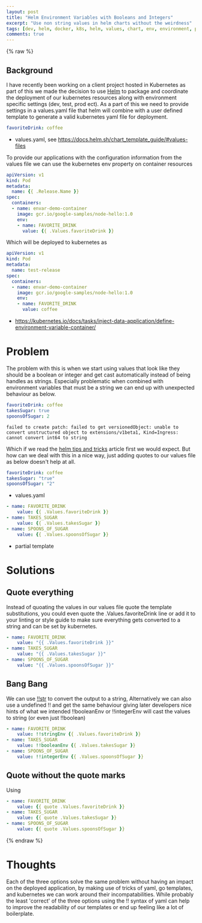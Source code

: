 ```yaml
---
layout: post
title: "Helm Environment Variables with Booleans and Integers"
excerpt: "Use non string values in helm charts without the weirdness"
tags: [dev, helm, docker, k8s, helm, values, chart, env, environment, programming, tech]
comments: true
---
```

{% raw  %}
## Background
I have recently been working on a client project hosted in Kubernetes as part of this we made the decision to use [Helm](https://helm.sh/) to package and coordinate the deployment of our kubernetes resources along with environment specific settings (dev, test, prod ect). As a part of this we need to provide settings in a values.yaml file that helm will combine with a user defined template to generate a valid kubernetes yaml file for deployment. 
```yaml
favoriteDrink: coffee
```
- values.yaml, see https://docs.helm.sh/chart_template_guide/#values-files

To provide our applications with the configuration information from the values file we can use the kubernetes env property on container resources
```yaml
apiVersion: v1
kind: Pod
metadata:
  name: {{ .Release.Name }}
spec:
  containers:
  - name: envar-demo-container
    image: gcr.io/google-samples/node-hello:1.0
    env:
    - name: FAVORITE_DRINK
      value: {{ .Values.favoriteDrink }}
```
Which will be deployed to kubernetes as 
```yaml
apiVersion: v1
kind: Pod
metadata:
  name: test-release
spec:
  containers:
  - name: envar-demo-container
    image: gcr.io/google-samples/node-hello:1.0
    env:
    - name: FAVORITE_DRINK
      value: coffee
```
- https://kubernetes.io/docs/tasks/inject-data-application/define-environment-variable-container/

# Problem
The problem with this is when we start using values that look like they should be a boolean or integer and get cast automatically instead of being handles as strings. Especially problematic when combined with environment variables that must be a string we can end up with unexpected behaviour as below.
```yaml
favoriteDrink: coffee
takesSugar: true
spoonsOfSugar: 2
```
```
failed to create patch: failed to get versionedObject: unable to convert unstructured object to extensions/v1beta1, Kind=Ingress: cannot convert int64 to string

```
Which if we read the [helm tips and tricks](https://github.com/helm/helm/blob/master/docs/charts_tips_and_tricks.md#quote-strings-dont-quote-integers) article first we would expect. But how can we deal with this in a nice way, just adding quotes to our values file as below doesn't help at all.
```yaml
favoriteDrink: coffee
takesSugar: "true"
spoonsOfSugar: "2"
```
- values.yaml
```yaml
- name: FAVORITE_DRINK
    value: {{ .Values.favoriteDrink }}
- name: TAKES_SUGAR
    value: {{ .Values.takesSugar }}
- name: SPOONS_OF_SUGAR
    value: {{ .Values.spoonsOfSugar }}
```
- partial template

# Solutions

## Quote everything
Instead of quoating the values in our values file quote the template substitutions, you could even quote the .Values.favoriteDrink line or add it to your linting or style guide to make sure everything gets converted to a string and can be set by kubernetes. 

```yaml
- name: FAVORITE_DRINK
    value: "{{ .Values.favoriteDrink }}"
- name: TAKES_SUGAR
    value: "{{ .Values.takesSugar }}"
- name: SPOONS_OF_SUGAR
    value: "{{ .Values.spoonsOfSugar }}"
```

## Bang Bang
We can use [!!str](http://yaml.org/type/str.html) to convert the output to a string,  Alternatively we can also use a undefined !! and get the same behaviour giving later developers nice hints of what we intended !!booleanEnv or !!integerEnv will cast the values to string (or even just !!boolean)
```yaml
- name: FAVORITE_DRINK
    value: !!stringEnv {{ .Values.favoriteDrink }}
- name: TAKES_SUGAR
    value: !!booleanEnv {{ .Values.takesSugar }}
- name: SPOONS_OF_SUGAR
    value: !!integerEnv {{ .Values.spoonsOfSugar }}
```

## Quote without the quote marks
Using 
```yaml
- name: FAVORITE_DRINK
    value: {{ quote .Values.favoriteDrink }}
- name: TAKES_SUGAR
    value: {{ quote .Values.takesSugar }}
- name: SPOONS_OF_SUGAR
    value: {{ quote .Values.spoonsOfSugar }}
```
{% endraw %}
# Thoughts
Each of the three options solve the same problem without having an impact on the deployed application, by making use of tricks of yaml, go templates, and kubernetes we can work around their incompatabilities. While probably the least 'correct' of the three options using the !! syntax of yaml can help to improve the readability of our templates or end up feeling like a lot of boilerplate.
